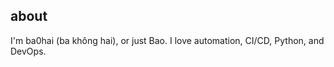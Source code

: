 ## about
I'm ba0hai (ba không hai), or just Bao. I love automation, CI/CD, Python, and DevOps.
<!---
ba0hai/ba0hai is a ✨ special ✨ repository because its `README.md` (this file) appears on your GitHub profile.
You can click the Preview link to take a look at your changes.
--->
